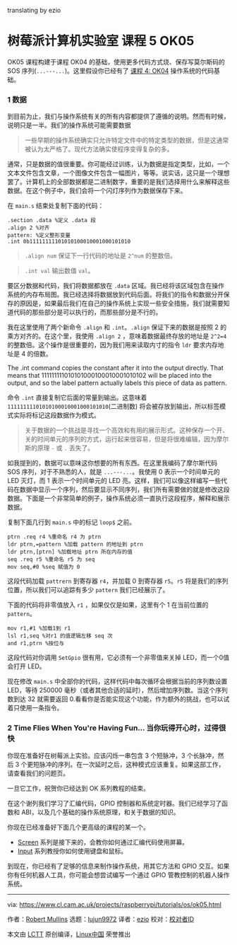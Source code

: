 [#]: collector: (lujun9972)
[#]: translator: (oska874)
[#]: reviewer: ( )
[#]: publisher: ( )
[#]: url: ( )
[#]: subject: (Computer Laboratory – Raspberry Pi: Lesson 5 OK05)
[#]: via: (https://www.cl.cam.ac.uk/projects/raspberrypi/tutorials/os/ok05.html)
[#]: author: (Robert Mullins http://www.cl.cam.ac.uk/~rdm34)

translating by ezio

树莓派计算机实验室 课程 5 OK05
======

OK05 课程构建于课程 OK04 的基础，使用更多代码方式烧、保存写莫尔斯码的 SOS 序列(`...---...`)。这里假设你已经有了 [课程 4: OK04][1] 操作系统的代码基础。

### 1 数据

到目前为止，我们与操作系统有关的所有内容都提供了遵循的说明。然而有时候，说明只是一半。我们的操作系统可能需要数据

> 一些早期的操作系统确实只允许特定文件中的特定类型的数据，但是这通常被认为太严格了。现代方法确实使程序变得复杂的多。

通常，只是数据的值很重要。你可能经过训练，认为数据是指定类型，比如，一个文本文件包含文章，一个图像文件包含一幅图片，等等。说实话，这只是一个理想罢了。计算机上的全部数据都是二进制数字，重要的是我们选择用什么来解释这些数据。在这个例子中，我们会将一个闪灯序列作为数据保存下来。

在 `main.s` 结束处复制下面的代码：

```
.section .data %定义 .data 段
.align 2 %对齐
pattern: %定义整形变量
.int 0b11111111101010100010001000101010
```

>`.align num` 保证下一行代码的地址是 `2^num` 的整数倍。

>`.int val` 输出数值 `val`。

要区分数据和代码，我们将数据都放在 `.data` 区域。我已经将该区域包含在操作系统的内存布局图。我已经选择将数据放到代码后面。将我们的指令和数据分开保存的原因是，如果最后我们在自己的操作系统上实现一些安全措施，我们就需要知道代码的那些部分是可以执行的，而那些部分是不行的。

我在这里使用了两个新命令 `.align` 和 `.int`。`.align` 保证下来的数据是按照 2 的乘方对齐的。在这个里，我使用 `.align 2` ，意味着数据最终存放的地址是 `2^2=4` 的整数倍。这个操作是很重要的，因为我们用来读取内寸的指令 `ldr` 要求内存地址是 4 的倍数。

The .int command copies the constant after it into the output directly. That means that 111111111010101000100010001010102 will be placed into the output, and so the label pattern actually labels this piece of data as pattern.

命令 `.int` 直接复制它后面的常量到输出。这意味着 `11111111101010100010001000101010`(二进制数) 将会被存放到输出，所以标签模式实际将标记这段数据作为模式。

> 关于数据的一个挑战是寻找一个高效和有用的展示形式。这种保存一个开、关的时间单元的序列的方式，运行起来很容易，但是将很难编辑，因为摩尔斯的原理 `-` 或 `.` 丢失了。

如我提到的，数据可以意味这你想要的所有东西。在这里我编码了摩尔斯代码 SOS 序列，对于不熟悉的人，就是 `...---...`。我使用 0 表示一个时间单元的 LED 灭灯，而 1 表示一个时间单元的 LED 亮。这样，我们可以像这样编写一些代码在数据中显示一个序列，然后要显示不同序列，我们所有需要做的就是修改这段数据。下面是一个非常简单的例子，操作系统必须一直执行这段程序，解释和展示数据。

复制下面几行到 `main.s` 中的标记 `loop$` 之前。

```
ptrn .req r4 %重命名 r4 为 ptrn
ldr ptrn,=pattern %加载 pattern 的地址到 ptrn
ldr ptrn,[ptrn] %加载地址 ptrn 所在内存的值
seq .req r5 %重命名 r5 为 seq
mov seq,#0 %seq 赋值为 0
```

这段代码加载 `pattrern` 到寄存器 `r4`，并加载 0 到寄存器 `r5`。`r5` 将是我们的序列位置，所以我们可以追踪有多少 `pattern` 我们已经展示了。

下面的代码将非零值放入 `r1` ，如果仅仅是如果，这里有个 1 在当前位置的 `pattern`。

```
mov r1,#1 %加载1到 r1
lsl r1,seq %对r1 的值逻辑左移 seq 次
and r1,ptrn %按位与
```

这段代码对你调用 `SetGpio` 很有用，它必须有一个非零值来关掉 LED，而一个0值会打开 LED。

现在修改 `main.s` 中全部你的代码，这样代码中每次循环会根据当前的序列数设置 LED，等待 250000 毫秒（或者其他合适的延时），然后增加序列数。当这个序列数到达 32 就需要返回 0.看看你是否能实现这个功能，作为额外的挑战，也可以试着只使用一条指令。

### 2 Time Flies When You're Having Fun... 当你玩得开心时，过得很快

你现在准备好在树莓派上实验。应该闪烁一串包含 3 个短脉冲，3 个长脉冲，然后 3 个更短脉冲的序列。在一次延时之后，这种模式应该重复。如果这部工作，请查看我们的问题页。

一旦它工作，祝贺你已经达到 OK 系列教程的结束。

在这个谢列我们学习了汇编代码，GPIO 控制器和系统定时器。我们已经学习了函数和 ABI，以及几个基础的操作系统原理，和关于数据的知识。

你现在已经准备好下面几个更高级的课程的某一个。
 * [Screen][2] 系列是接下来的，会教你如何通过汇编代码使用屏幕。
 * [Input][3] 系列教授你如何使用键盘和鼠标。
 
到现在，你已经有了足够的信息来制作操作系统，用其它方法和 GPIO 交互。如果你有任何机器人工具，你可能会想尝试编写一个通过 GPIO 管教控制的机器人操作系统。

--------------------------------------------------------------------------------

via: https://www.cl.cam.ac.uk/projects/raspberrypi/tutorials/os/ok05.html

作者：[Robert Mullins][a]
选题：[lujun9972][b]
译者：[ezio](https://github.com/oska874)
校对：[校对者ID](https://github.com/校对者ID)

本文由 [LCTT](https://github.com/LCTT/TranslateProject) 原创编译，[Linux中国](https://linux.cn/) 荣誉推出

[a]: http://www.cl.cam.ac.uk/~rdm34
[b]: https://github.com/lujun9972
[1]: https://www.cl.cam.ac.uk/projects/raspberrypi/tutorials/os/ok04.html
[2]: https://www.cl.cam.ac.uk/projects/raspberrypi/tutorials/os/screen01.html
[3]: https://www.cl.cam.ac.uk/projects/raspberrypi/tutorials/os/input01.html
